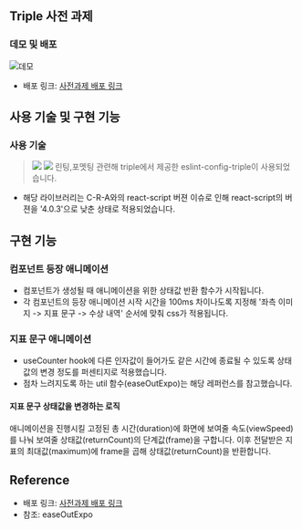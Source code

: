 ## Triple 사전 과제


### 데모 및 배포


![데모](https://user-images.githubusercontent.com/82327230/176841933-f4a71049-18e5-4531-8202-b1b549bbb4e6.gif)

- 배포 링크: <a href="https://62be75997cb06a07f2013b83--remarkable-moonbeam-d3aa6f.netlify.app/" target="_blank">사전과제 배포 링크</a>


## 사용 기술 및 구현 기능

### 사용 기술
><img src="https://img.shields.io/badge/React.js-61DAFB?style=for-the-badge&logo=React&logoColor=white"/>&nbsp;<img src="https://img.shields.io/badge/styledcomponent-CC6699?style=for-the-badge&logo=sass&logoColor=white"/>
>린팅,포멧팅 관련해 triple에서 제공한 eslint-config-triple이 사용되었습니다.
- 해당 라이브러리는 C-R-A와의 react-script 버젼 이슈로 인해 react-script의 버젼을 '4.0.3'으로 낮춘 상태로 적용되었습니다.
## 구현 기능

### 컴포넌트 등장 애니메이션
- 컴포넌트가 생성될 때 애니메이션을 위한 상태값 반환 함수가 시작됩니다.
- 각 컴포넌트의 등장 애니메이션 시작 시간을 100ms 차이나도록 지정해 '좌측 이미지 -> 지표 문구 -> 수상 내역' 순서에 맞춰 css가 적용됩니다.
### 지표 문구 애니메이션
- useCounter hook에 다른 인자값이 들어가도 같은 시간에 종료될 수 있도록 상태값의 변경 정도를 퍼센티지로 적용했습니다.
- 점차 느려지도록 하는 util 함수(easeOutExpo)는 <a herf="https://easings.net/ko" target="_blank">해당 레퍼런스</a>를 참고했습니다.
#### 지표 문구 상태값을 변경하는 로직
 애니메이션을 진행시킬 고정된 총 시간(duration)에 화면에 보여줄 속도(viewSpeed)를 나눠 보여줄 상태값(returnCount)의 단계값(frame)을 구합니다.
 이후 전달받은 지표의 최대값(maximum)에 frame을 곱해 상태값(returnCount)을 반환합니다. 
## Reference

- 배포 링크: <a href="https://62be75997cb06a07f2013b83--remarkable-moonbeam-d3aa6f.netlify.app/" target="_blank">사전과제 배포 링크</a>
- 참조: <a herf="https://easings.net/ko">easeOutExpo</a>
